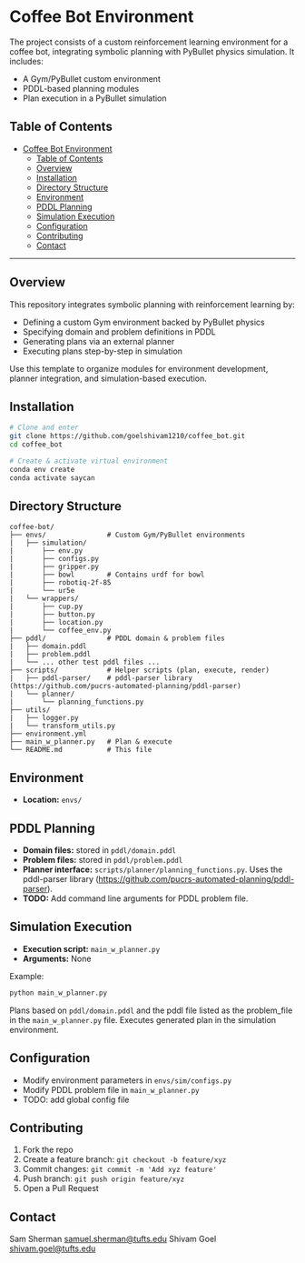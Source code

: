 # Coffee Bot Environment

The project consists of a custom reinforcement learning environment for a coffee bot, integrating symbolic planning with PyBullet physics simulation. It includes:
- A Gym/PyBullet custom environment
- PDDL-based planning modules
- Plan execution in a PyBullet simulation

## Table of Contents

- [Coffee Bot Environment](#coffee-bot-environment)
  - [Table of Contents](#table-of-contents)
  - [Overview](#overview)
  - [Installation](#installation)
  - [Directory Structure](#directory-structure)
  - [Environment](#environment)
  - [PDDL Planning](#pddl-planning)
  - [Simulation Execution](#simulation-execution)
    <!-- - [Usage Examples](#usage-examples) -->
  - [Configuration](#configuration)
    <!-- - [Logging \& Visualization](#logging--visualization) -->
  - [Contributing](#contributing)
  - [Contact](#contact)

---

## Overview

This repository integrates symbolic planning with reinforcement learning by:

- Defining a custom Gym environment backed by PyBullet physics
- Specifying domain and problem definitions in PDDL
- Generating plans via an external planner
- Executing plans step-by-step in simulation

Use this template to organize modules for environment development, planner integration, and simulation-based execution.

## Installation

```bash
# Clone and enter
git clone https://github.com/goelshivam1210/coffee_bot.git
cd coffee_bot

# Create & activate virtual environment
conda env create
conda activate saycan
```


## Directory Structure

```text
coffee-bot/
├── envs/               # Custom Gym/PyBullet environments
|   ├── simulation/
|       ├── env.py
|       ├── configs.py
|       ├── gripper.py
|       ├── bowl        # Contains urdf for bowl
|       ├── robotiq-2f-85
|       └── ur5e
|   └── wrappers/
|       ├── cup.py
|       ├── button.py
|       ├── location.py
|       └── coffee_env.py
├── pddl/               # PDDL domain & problem files
|   ├── domain.pddl
|   ├── problem.pddl
|   └── ... other test pddl files ...
├── scripts/            # Helper scripts (plan, execute, render)
|   ├── pddl-parser/    # pddl-parser library (https://github.com/pucrs-automated-planning/pddl-parser)
|   └── planner/
|       └── planning_functions.py
├── utils/
|   ├── logger.py
|   └── transform_utils.py
├── environment.yml
├── main_w_planner.py   # Plan & execute
└── README.md           # This file
```

## Environment

- **Location:** `envs/`

## PDDL Planning

- **Domain files:** stored in `pddl/domain.pddl`
- **Problem files:** stored in `pddl/problem.pddl`
- **Planner interface:** `scripts/planner/planning_functions.py`. Uses the pddl-parser library (https://github.com/pucrs-automated-planning/pddl-parser).
- **TODO:** Add command line arguments for PDDL problem file.

## Simulation Execution

- **Execution script:** `main_w_planner.py`
- **Arguments:** None

Example:

```bash
python main_w_planner.py
```
Plans based on `pddl/domain.pddl` and the pddl file listed as the problem_file in the `main_w_planner.py` file. Executes generated plan in the simulation environment.

<!-- ## Usage Examples

1. TBD -->

## Configuration

- Modify environment parameters in `envs/sim/configs.py`
- Modify PDDL problem file in `main_w_planner.py`
- TODO: add global config file

<!-- ## Logging & Visualization

TBD -->

## Contributing

1. Fork the repo
2. Create a feature branch: `git checkout -b feature/xyz`
3. Commit changes: `git commit -m 'Add xyz feature'`
4. Push branch: `git push origin feature/xyz`
5. Open a Pull Request

## Contact

Sam Sherman samuel.sherman@tufts.edu
Shivam Goel shivam.goel@tufts.edu


